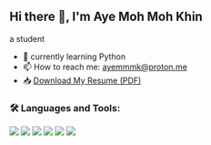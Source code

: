 ## Hi there 👋, I'm Aye Moh Moh Khin

<!--
**ayemmk21/ayemmk21** is a ✨ _special_ ✨ repository because its `README.md` (this file) appears on your GitHub profile.

Here are some ideas to get you started:
-->
a student 
- 🌱 currently learning Python 
- 📫 How to reach me: ayemmmk@proton.me
- 📥 [Download My Resume (PDF)](https://raw.githubusercontent.com/ayemmk21/ayemmk21/main/AMMK_Resume.pdf)

### 🛠️ Languages and Tools:

<p>
  <img src="https://img.shields.io/badge/HTML5-E34F26?style=flat&logo=html5&logoColor=white"/>
  <img src="https://img.shields.io/badge/CSS3-1572B6?style=flat&logo=css3&logoColor=white"/>
  <img src="https://img.shields.io/badge/JavaScript-F7DF1E?style=flat&logo=javascript&logoColor=black"/>
    <img src="https://img.shields.io/badge/React-20232A?style=flat&logo=react&logoColor=61DAFB"/>
  <img src="https://img.shields.io/badge/MongoDB-4EA94B?style=flat&logo=mongodb&logoColor=white"/>
  <img src="https://img.shields.io/badge/Python-3776AB?style=flat&logo=python&logoColor=white"/> 
  <!-- <img src="https://img.shields.io/badge/Grafana-F46800?style=flat&logo=grafana&logoColor=white"/> -->
</p>


